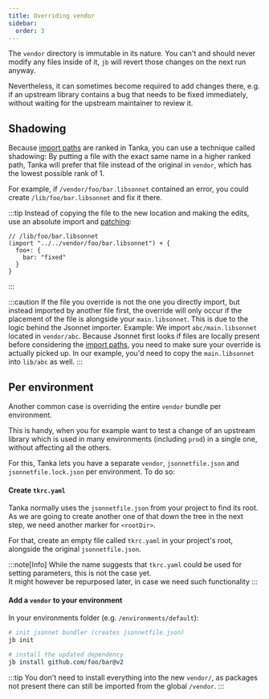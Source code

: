 ```yaml
---
title: Overriding vendor
sidebar:
  order: 3
---
```


The `vendor` directory is immutable in its nature. You can't and should never
modify any files inside of it, `jb` will revert those changes on the next run anyway.

Nevertheless, it can sometimes become required to add changes there, e.g. if an
upstream library contains a bug that needs to be fixed immediately, without
waiting for the upstream maintainer to review it.

## Shadowing

Because [import paths](./libraries/import-paths/) are ranked in Tanka, you can use
a technique called shadowing: By putting a file with the exact same name in a
higher ranked path, Tanka will prefer that file instead of the original in
`vendor`, which has the lowest possible rank of 1.

For example, if `/vendor/foo/bar.libsonnet` contained an error, you could create
`/lib/foo/bar.libsonnet` and fix it there.

:::tip
Instead of copying the file to the new location and making the edits,
use an absolute import and [patching](./tutorial/environments/#patching):

```jsonnet
// /lib/foo/bar.libsonnet
(import "../../vendor/foo/bar.libsonnet") + {
  foo+: {
    bar: "fixed"
  }
}
```

:::

:::caution
If the file you override is not the one you directly import,
but instead imported by another file first, the override will only occur if
the placement of the file is alongside your `main.libsonnet`. This is due to
the logic behind the Jsonnet importer. Example: We import
`abc/main.libsonnet` located in `vendor/abc`. Because Jsonnet first looks if
files are locally present before considering the [import
paths](./libraries/import-paths/), you need to make sure your override is
actually picked up. In our example, you'd need to copy the `main.libsonnet`
into `lib/abc` as well.
:::

## Per environment

Another common case is overriding the entire `vendor` bundle per environment.

This is handy, when you for example want to test a change of an upstream
library which is used in many environments (including `prod`) in a single one,
without affecting all the others.

For this, Tanka lets you have a separate `vendor`, `jsonnetfile.json` and
`jsonnetfile.lock.json` per environment. To do so:

#### Create `tkrc.yaml`

Tanka normally uses the `jsonnetfile.json` from your project to find its root.
As we are going to create another one of that down the tree in the next step, we
need another marker for `<rootDir>`.

For that, create an empty file called `tkrc.yaml` in your project's root,
alongside the original `jsonnetfile.json`.

:::note[Info]
While the name suggests that `tkrc.yaml` could be used for setting
parameters, this is not the case yet.  
It might however be repurposed later, in case we need such functionality
:::

#### Add a `vendor` to your environment

In your environments folder (e.g. `/environments/default`):

```bash
# init jsonnet bundler (creates jsonnetfile.json)
jb init

# install the updated dependency
jb install github.com/foo/bar@v2
```

:::tip
You don't need to install everything into the new `vendor/`, as
packages not present there can still be imported from the global `/vendor`.
:::
